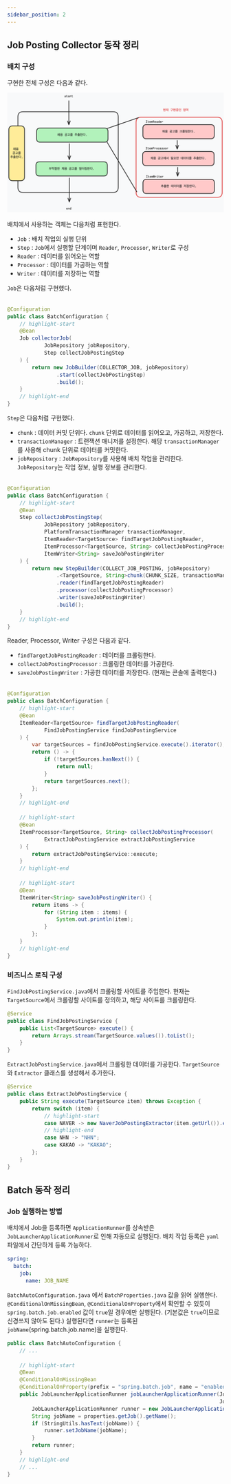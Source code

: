 ```yaml
---
sidebar_position: 2
---
```


## Job Posting Collector 동작 정리

### 배치 구성

구현한 전체 구성은 다음과 같다.

![배치 구성도](./img/2024-01-17-batch-01.png)

배치에서 사용하는 객체는 다음처럼 표현한다.

- `Job` : 배치 작업의 실행 단위
- `Step` : `Job`에서 실행할 단계이며 `Reader`, `Processor`, `Writer`로 구성
- `Reader` : 데이터를 읽어오는 역할
- `Processor` : 데이터를 가공하는 역할
- `Writer` : 데이터를 저장하는 역할

`Job`은 다음처럼 구현했다.

```java

@Configuration
public class BatchConfiguration {
    // highlight-start
    @Bean
    Job collectorJob(
            JobRepository jobRepository,
            Step collectJobPostingStep
    ) {
        return new JobBuilder(COLLECTOR_JOB, jobRepository)
                .start(collectJobPostingStep)
                .build();
    }
    // highlight-end
}
```

`Step`은 다음처럼 구현했다.

- `chunk` : 데이터 커밋 단위다. `chunk` 단위로 데이터를 읽어오고, 가공하고, 저장한다.
- `transactionManager` : 트랜잭션 매니저를 설정한다. 해당 `transactionManager`를 사용해 chunk 단위로 데이터를 커밋한다.
- `jobRepository` : `JobRepository`를 사용해 배치 작업을 관리한다. `JobRepository`는 작업 정보, 실행 정보를 관리한다.

```java

@Configuration
public class BatchConfiguration {
    // highlight-start
    @Bean
    Step collectJobPostingStep(
            JobRepository jobRepository,
            PlatformTransactionManager transactionManager,
            ItemReader<TargetSource> findTargetJobPostingReader,
            ItemProcessor<TargetSource, String> collectJobPostingProcessor,
            ItemWriter<String> saveJobPostingWriter
    ) {
        return new StepBuilder(COLLECT_JOB_POSTING, jobRepository)
                .<TargetSource, String>chunk(CHUNK_SIZE, transactionManager)
                .reader(findTargetJobPostingReader)
                .processor(collectJobPostingProcessor)
                .writer(saveJobPostingWriter)
                .build();
    }
    // highlight-end
}
```

Reader, Processor, Writer 구성은 다음과 같다.

- `findTargetJobPostingReader` : 데이터를 크롤링한다.
- `collectJobPostingProcessor` : 크롤링한 데이터를 가공한다.
- `saveJobPostingWriter` : 가공한 데이터를 저장한다. (현재는 콘솔에 출력한다.)

```java

@Configuration
public class BatchConfiguration {
    // highlight-start
    @Bean
    ItemReader<TargetSource> findTargetJobPostingReader(
            FindJobPostingService findJobPostingService
    ) {
        var targetSources = findJobPostingService.execute().iterator();
        return () -> {
            if (!targetSources.hasNext()) {
                return null;
            }
            return targetSources.next();
        };
    }
    // highlight-end

    // highlight-start
    @Bean
    ItemProcessor<TargetSource, String> collectJobPostingProcessor(
            ExtractJobPostingService extractJobPostingService
    ) {
        return extractJobPostingService::execute;
    }
    // highlight-end

    // highlight-start
    @Bean
    ItemWriter<String> saveJobPostingWriter() {
        return items -> {
            for (String item : items) {
                System.out.println(item);
            }
        };
    }
    // highlight-end
}
```

### 비즈니스 로직 구성

`FindJobPostingService.java`에서 크롤링할 사이트를 주입한다.
현재는 `TargetSource`에서 크롤링할 사이트를 정의하고, 해당 사이트를 크롤링한다.

```java
@Service
public class FindJobPostingService {
    public List<TargetSource> execute() {
        return Arrays.stream(TargetSource.values()).toList();
    }
}

```

`ExtractJobPostingService.java`에서 크롤링한 데이터를 가공한다.
`TargetSource`와 `Extractor` 클래스를 생성해서 추가한다.

```java
@Service
public class ExtractJobPostingService {
    public String execute(TargetSource item) throws Exception {
        return switch (item) {
            // highlight-start
            case NAVER -> new NaverJobPostingExtractor(item.getUrl()).extract();
            // highlight-end
            case NHN -> "NHN";
            case KAKAO -> "KAKAO";
        };
    }
}
```

## Batch 동작 정리

### Job 실행하는 방법

배치에서 Job을 등록하면 `ApplicationRunner`를 상속받은 `JobLauncherApplicationRunner`로 인해 자동으로 실행된다.
배치 작업 등록은 `yaml` 파일에서 간단하게 등록 가능하다.

```yaml
spring:
  batch:
    job:
      name: JOB_NAME
```

`BatchAutoConfiguration.java` 에서 `BatchProperties.java` 값을 읽어 실행한다.
`@ConditionalOnMissingBean`, `@ConditionalOnProperty`에서 확인할 수 있듯이 `spring.batch.job.enabled` 값이 `true`일 경우에만 실행된다. (기본값은 `true`이므로 신경쓰지 않아도 된다.)
실행된다면 `runner`는 등록된 `jobName`(spring.batch.job.name)을 실행한다.

```java
public class BatchAutoConfiguration {
    // ...

    // highlight-start
    @Bean
    @ConditionalOnMissingBean
    @ConditionalOnProperty(prefix = "spring.batch.job", name = "enabled", havingValue = "true", matchIfMissing = true)
    public JobLauncherApplicationRunner jobLauncherApplicationRunner(JobLauncher jobLauncher, JobExplorer jobExplorer,
                                                                     JobRepository jobRepository, BatchProperties properties) {
        JobLauncherApplicationRunner runner = new JobLauncherApplicationRunner(jobLauncher, jobExplorer, jobRepository);
        String jobName = properties.getJob().getName();
        if (StringUtils.hasText(jobName)) {
            runner.setJobName(jobName);
        }
        return runner;
    }
    // highlight-end
    // ...
}
```

